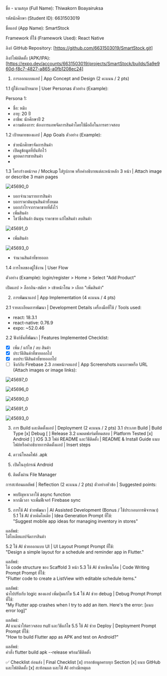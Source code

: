 ชื่อ - นามสกุล (Full Name): Thiwakorn Boayairuksa

รหัสนักศึกษา (Student ID): 6631503019

ชื่อแอป (App Name): SmartStock

Framework ที่ใช้ (Framework Used): React Native

ลิงก์ GitHub Repository: [https://github.com/6631503019/SmartStock.git]

ลิงก์ไฟล์ติดตั้ง (APK/IPA): [https://expo.dev/accounts/6631503019/projects/SmartStock/builds/5a9e960d-f8c7-4827-a865-a0fb1208ec24]

1. การออกแบบแอป | App Concept and Design (2 คะแนน / 2 pts)

1.1 ผู้ใช้งานเป้าหมาย | User Personas
ตัวอย่าง (Example):

Persona 1:  
- ชื่อ: หมิง  
- อายุ: 20 ปี  
- อาชีพ: นักศึกษาปี 2  
- ความต้องการ: ต้องการแอพจัดการสินค้าโดยใช้มือถือในการตรวจสอบ


1.2 เป้าหมายของแอป | App Goals
ตัวอย่าง (Example):

- ช่วยนักศึกษาจัดการสินค้า
- เปิดดูข้อมูลที่บันทึกไว้
- ดูยอดการขายสินค้า
- 
1.3 โครงร่างหน้าจอ / Mockup
ใส่รูปภาพ หรือคำอธิบายแต่ละหน้าหลัก 3 หน้า | Attach image or describe 3 main pages

![45690_0](https://github.com/user-attachments/assets/98b185dc-8e21-450e-84da-d2af5735c25a)

- บอกจำนวนรายการสินค้า
- บอกราคาต้นทุนสินค้าทั้งหมด
- บอกกำไรจากราคาขายที่ตั้งไว้
- เพิ่มสินค้า
- โชว์ชื่อสินค้า ต้นทุน ราคาขาย แก้ไขสินค้า ลบสินค้า
  
![45691_0](https://github.com/user-attachments/assets/b63ab1ac-af34-4b28-83f7-4f646c36808b)

- เพิ่มสินค้า

![45693_0](https://github.com/user-attachments/assets/ff441b6a-9a8a-48f0-a68b-7b1609f12b36)

- จำนวนสินค้าที่ขายออก


1.4 การไหลของผู้ใช้งาน | User Flow

ตัวอย่าง (Example): login/register > Home > Select "Add Product"

เปิดแอป > ล็อกอิน-สมัคร > เข้าหน้าโฮม > เลือก "เพิ่มสินค้า" 

2. การพัฒนาแอป | App Implementation (4 คะแนน / 4 pts)

2.1 รายละเอียดการพัฒนา | Development Details
เครื่องมือที่ใช้ / Tools used:

- react: 18.3.1
- react-native: 0.76.9
- expo: ~52.0.46

2.2 ฟังก์ชันที่พัฒนา | Features Implemented
Checklist:

- [x] เพิ่ม / แก้ไข / ลบ สินค้า
- [x] ประวัติสินค้าที่ขายออกไป
- [x] ลบประวัติสินค้าที่ขายออกไป
- [ ] ซิงก์กับ Firebase
2.3 ภาพหน้าจอแอป | App Screenshots
แนบภาพหรือ URL (Attach images or image links):

![45697_0](https://github.com/user-attachments/assets/c66f36b6-e602-4500-8a61-fb1bdb2b3530)

![45696_0](https://github.com/user-attachments/assets/279bc6ca-70d9-4f16-9740-e4185a09417b)

![45690_0](https://github.com/user-attachments/assets/c54029c3-eb4d-4e19-9578-bd86da752705)

![45691_0](https://github.com/user-attachments/assets/cc045c7c-31e3-4752-80b1-2526ac3b556c)

![45693_0](https://github.com/user-attachments/assets/973eb2da-eb7b-4511-b2a9-9a7de8ce4a6c)



3. การ Build และติดตั้งแอป | Deployment (2 คะแนน / 2 pts)
3.1 ประเภท Build | Build Type
[x] Debug
[ ] Release
3.2 แพลตฟอร์มที่ทดสอบ | Platform Tested
[x] Android
[ ] iOS
3.3 ไฟล์ README และวิธีติดตั้ง | README & Install Guide
แนบไฟล์หรือคำอธิบายการติดตั้งแอป | Insert steps

1. ดาวน์โหลดไฟล์ .apk
2. เปิดในอุปกรณ์ Android
3. ติดตั้งผ่าน File Manager

การสะท้อนผลลัพธ์ | Reflection (2 คะแนน / 2 pts)
ตัวอย่างหัวข้อ | Suggested points:

- พบปัญหาเวลาใช้ async function
- หากมีเวลา จะเพิ่มฟีเจอร์ Firebase sync

5. การใช้ AI ช่วยพัฒนา | AI Assisted Development (Bonus / ใช้ประกอบการพิจารณา)
5.1 ใช้ AI ช่วยคิดไอเดีย | Idea Generation
Prompt ที่ใช้:  
"Suggest mobile app ideas for managing inventory in stores"

ผลลัพธ์:  
ได้ไอเดียแอปจัดการสินค้า

5.2 ใช้ AI ช่วยออกแบบ UI | UI Layout Prompt
Prompt ที่ใช้:  
"Design a simple layout for a schedule and reminder app in Flutter."

ผลลัพธ์:  
ได้ code structure ของ Scaffold 3 หน้า
5.3 ใช้ AI ช่วยเขียนโค้ด | Code Writing Prompt
Prompt ที่ใช้:  
"Flutter code to create a ListView with editable schedule items."

ผลลัพธ์:  
นำไปปรับกับ logic ของแอป เพิ่มปุ่มแก้ไข
5.4 ใช้ AI ช่วย debug | Debug Prompt
Prompt ที่ใช้:  
"My Flutter app crashes when I try to add an item. Here's the error: [แนบ error log]"

ผลลัพธ์:  
AI แนะนำให้ตรวจสอบ null และวิธีแก้ไข
5.5 ใช้ AI ช่วย Deploy | Deployment Prompt
Prompt ที่ใช้:  
"How to build Flutter app as APK and test on Android?"

ผลลัพธ์:  
คำสั่ง flutter build apk --release พร้อมวิธีติดตั้ง

✅ Checklist ก่อนส่ง | Final Checklist
[x] กรอกข้อมูลครบทุก Section
[x] แนบ GitHub และไฟล์ติดตั้ง
[x] สะท้อนผล และใช้ AI อย่างมีเหตุผล
